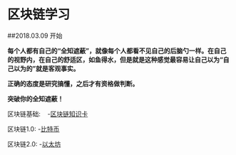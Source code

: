 # 区块链学习

##2018.03.09 开始

**每个人都有自己的“全知遮蔽”，就像每个人都看不见自己的后脑勺一样。在自己的视野内，在自己的舒适区，如鱼得水，但是就是这种感觉最容易让自己以为“自己以为的”就是客观事实。**

**正确的态度是研究搞懂，之后才有资格做判断。**

**突破你的全知遮蔽！**

区块链基础:
    -[区块链知识卡](bc_card.md)

区块链1.0:
    -[比特币](http://www.bitcoin.org)
    
区块链2.0:
    -[以太坊](http://www.ethfans.org)



